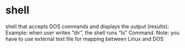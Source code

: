 # shell 
shell that accepts DOS commands and displays the output (results): 
Example: when user writes “dir”, the shell runs “ls” Command. Note: you 
have to use external text file for mapping between Linux and DOS 